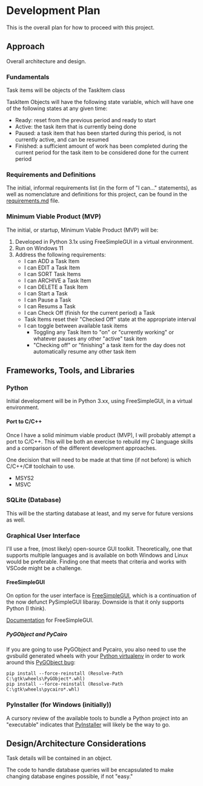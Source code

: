 # Development Plan

This is the overall plan for how to proceed with this project.

## Approach

Overall architecture and design.

### Fundamentals

Task items will be objects of the TaskItem class

TaskItem Objects will have the following state variable, which will have one of the following states at any given time:
- Ready: reset from the previous period and ready to start
- Active: the task item that is currently being done
- Paused: a task item that has been started during this period, is not currently active, and can be resumed
- Finished: a sufficient amount of work has been completed during the current period for the task item to be considered done for the current period

### Requirements and Definitions

The initial, informal requirements list (in the form of "I can..." statements), as well as nomenclature and definitions for this project, can be found in the [requirements.md](requirements.md) file.

### Minimum Viable Product (MVP)

The initial, or startup, Minimum Viable Product (MVP) will be:
1. Developed in Python 3.1x using FreeSimpleGUI in a virtual environment.
2. Run on Windows 11
3. Address the following requirements:
    - I can ADD a Task Item
    - I can EDIT a Task Item
    - I can SORT Task Items
    - I can ARCHIVE a Task Item
    - I can DELETE a Task Item
    - I can Start a Task
    - I can Pause a Task
    - I can Resums a Task
    - I can Check Off (finish for the current period) a Task
    - Task Items reset their "Checked Off" state at the appropriate interval
    - I can toggle between available task items
        - Toggling any Task Item to "on" or "currently working" or whatever pauses any other "active" task item
        - "Checking off" or "finishing" a task item for the day does not automatically resume any other task item   



## Frameworks, Tools, and Libraries

### Python

Initial development will be in Python 3.xx, using FreeSimpleGUI, in a virtual environment.

#### Port to C/C++

Once I have a solid minimum viable product (MVP), I will probably attempt a port to C/C++. This will be both an exercise to rebuild my C language skills and a comparison of the different development approaches.

One decision that will need to be made at that time (if not before) is which C/C++/C# toolchain to use.
- MSYS2
- MSVC

### SQLite (Database)

This will be the starting database at least, and my serve for future versions as well.

### Graphical User Interface

I'll use a free, (most likely) open-source GUI toolkit. Theoretically, one that supports multiple languages and is available on both Windows and Linux would be preferable. Finding one that meets that criteria and works with VSCode might be a challenge.

#### FreeSimpleGUI

On option for the user interface is [FreeSimpleGUI](https://github.com/spyoungtech/FreeSimpleGui), which is a continuation of the now defunct PySimpleGUI libaray. Downside is that it only supports Python (I think). 

[Documentation](https://freesimplegui.readthedocs.io/en/latest/) for FreeSimpleGUI.

##### PyGObject and PyCairo
If you are going to use PyGObject and Pycairo, you also need to use the gvsbuild generated wheels with your [Python virtualenv](https://docs.python.org/3/tutorial/venv.html) in order to work around this [PyGObject bug](https://gitlab.gnome.org/GNOME/pygobject/-/issues/545):
```
pip install --force-reinstall (Resolve-Path C:\gtk\wheels\PyGObject*.whl)
pip install --force-reinstall (Resolve-Path C:\gtk\wheels\pycairo*.whl)
```

### PyInstaller (for Windows (initially))

A cursory review of the available tools to bundle a Python project into an "executable" indicates that [PyInstaller](https://pyinstaller.org/en/stable/) will likely be the way to go.

## Design/Architecture Considerations

Task details will be contained in an object. 

The code to handle database queries will be encapsulated to make changing database engines possible, if not "easy."

